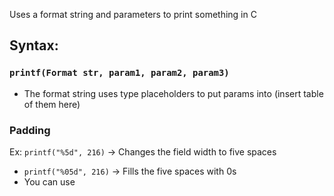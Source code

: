 Uses a format string and parameters to print something in C

## Syntax:
### `printf(Format str, param1, param2, param3)`
- The format string uses type placeholders to put params into
(insert table of them here)


### Padding
Ex: `printf("%5d", 216)` → Changes the field width to five spaces
- `printf("%05d", 216)` → Fills the five spaces with 0s
- You can use 